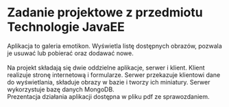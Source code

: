 <h1>Zadanie projektowe z przedmiotu Technologie JavaEE</h1>
Aplikacja to galeria emotikon. Wyświetla listę dostępnych obrazów, pozwala je usuwać lub pobierać oraz dodawać nowe.<br><br>
Na projekt składają się dwie oddzielne aplikacje, serwer i klient. Klient realizuje stronę internetową i formularze. Serwer przekazuje klientowi dane do wyświetlania, składuje obrazy w bazie i tworzy ich miniatury. Serwer wykorzystuje bazę danych MongoDB.<br>
Prezentacja działania aplikacji dostępna w pliku pdf ze sprawozdaniem. 
